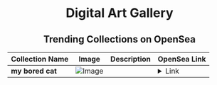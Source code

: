 <div align="center">

# Digital Art Gallery

## Trending Collections on OpenSea

| Collection Name                       | Image                                                                                     | Description                       | OpenSea Link                                                                                          |
|---------------------------------------|-------------------------------------------------------------------------------------------|-----------------------------------|--------------------------------------------------------------------------------------------------------|
| **my bored cat** | ![Image](https://i.seadn.io/s/raw/files/03c260070ff8ded6a0261db519beb264.jpg?w=500&auto=format?w=200&auto=format) |  | <details><summary>Link</summary>[my bored cat](https://opensea.io/collection/my-bored-cat-1)</details> |

</div>